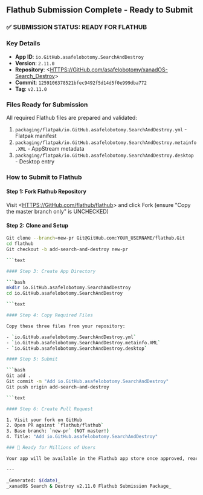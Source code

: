 ## Flathub Submission Complete - Ready to Submit

### ✅ SUBMISSION STATUS: READY FOR FLATHUB

### Key Details

- **App ID**: `io.GitHub.asafelobotomy.SearchAndDestroy`
- **Version**: `2.11.0`
- **Repository**: <<HTTPS://GitHub.com/asafelobotomy/xanadOS-Search_Destroy>>
- **Commit**: `1259106378521bfec9492f5d14d5f0e999dba772`
- **Tag**: `v2.11.0`

### Files Ready for Submission

All required Flathub files are prepared and validated:

1. `packaging/flatpak/io.GitHub.asafelobotomy.SearchAndDestroy.yml` - Flatpak manifest
2. `packaging/flatpak/io.GitHub.asafelobotomy.SearchAndDestroy.metainfo.XML` - AppStream metadata
3. `packaging/flatpak/io.GitHub.asafelobotomy.SearchAndDestroy.desktop` - Desktop entry

### How to Submit to Flathub

#### Step 1: Fork Flathub Repository

Visit <<HTTPS://GitHub.com/flathub/flathub>> and click Fork (ensure "Copy the master branch only" is UNCHECKED)

#### Step 2: Clone and Setup

```bash
Git clone --branch=new-pr Git@GitHub.com:YOUR_USERNAME/flathub.Git
cd flathub
Git checkout -b add-search-and-destroy new-pr

```text

#### Step 3: Create App Directory

```bash
mkdir io.GitHub.asafelobotomy.SearchAndDestroy
cd io.GitHub.asafelobotomy.SearchAndDestroy

```text

#### Step 4: Copy Required Files

Copy these three files from your repository:

- `io.GitHub.asafelobotomy.SearchAndDestroy.yml`
- `io.GitHub.asafelobotomy.SearchAndDestroy.metainfo.XML`
- `io.GitHub.asafelobotomy.SearchAndDestroy.desktop`

#### Step 5: Submit

```bash
Git add .
Git commit -m "Add io.GitHub.asafelobotomy.SearchAndDestroy"
Git push origin add-search-and-destroy

```text

#### Step 6: Create Pull Request

1. Visit your fork on GitHub
2. Open PR against `flathub/flathub`
3. Base branch: `new-pr` (NOT master!)
4. Title: "Add io.GitHub.asafelobotomy.SearchAndDestroy"

### 🎉 Ready for Millions of Users

Your app will be available in the Flathub app store once approved, reaching millions of Linux users worldwide.

---

_Generated: $(date)_
_xanadOS Search & Destroy v2.11.0 Flathub Submission Package_
